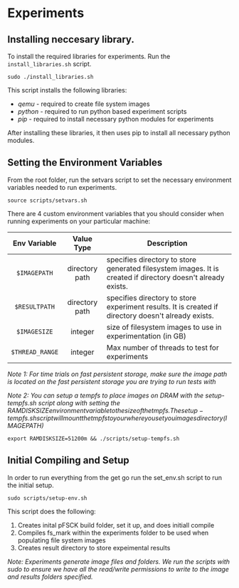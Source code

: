 # Experiments


## Installing neccesary library. 
To install the required libraries for experiments. Run the `install_libraries.sh`
script. 
```
sudo ./install_libraries.sh
```
This script installs the following libraries:
- *qemu* - required to create file system images 
- *python* - required to run python based experiment scripts 
- *pip* - required to install necessary python modules for experiments 

After installing these libraries, it then uses pip to install all necessary 
python modules. 

##  Setting the Environment Variables
From the root folder, run the setvars script to set the necessary environment 
variables needed to run experiments.
```
source scripts/setvars.sh
```

There are 4 custom environment variables that you should consider when
running experiments on your particular machine:

| Env Variable | Value Type            | Description                      |
|:----:|:------------------------:|----------------------------------|                  
| `$IMAGEPATH` | directory path                   |  specifies directory to store generated filesystem  images. It is created if directory doesn't already exists.       |
| `$RESULTPATH` | directory path                     | specifies directory to store experiment results.  It is created if directory doesn't already exists.  |
| `$IMAGESIZE`  | integer | size of filesystem images to use in experimentation (in GB)| 
| `$THREAD_RANGE`  | integer | Max number of threads to test for experiments |                 

*Note 1: For time trials on fast persistent storage, make sure the image path is
located on the fast persistent storage you are trying to run tests with*

*Note 2: You can setup a tempfs to place images on DRAM with the setup-tempfs.sh
script along with setting the $RAMDISKSIZE environment variable to the size of
the tmpfs. The setup-tempfs.sh script will mount the tmpfs to your where you set
you images directory ($IMAGEPATH)*
```
export RAMDISKSIZE=51200m && ./scripts/setup-tempfs.sh
```

##  Initial Compiling and Setup
In order to run everything from the get go run the set_env.sh script to run the initial setup. 
```
sudo scripts/setup-env.sh
```
This script does the following:
1. Creates inital pFSCK build folder, set it up, and does initiall compile
2. Compiles fs_mark within the experiments folder to be used when populating file system images
3. Creates result directory to store expeimental results

*Note: Experiments generate image files and folders. We run the scripts with sudo to ensure we have all the read/write permissions to write to the image and results folders specified.*
